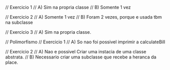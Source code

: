// Exercicio 1
// A) Sim na propria classe
// B) Somente 1 vez


// Exercicio 2
// A) Somente 1 vez
// B) Foram 2 vezes, porque e usada tbm na subclasse

// Exercicio 3
// A) Sim na propria classe.

// Polimorfismo
// Exercicio 1
// A) So nao foi possivel imprimir a calculateBill

// Exercicio 2
// A) Nao e possivel Criar uma instacia de uma classe abstrata.
// B) Necessario criar uma subclasse que recebe a heranca da place.

